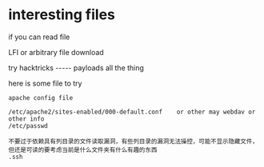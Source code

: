 # interesting files

if you can read file

LFI or arbitrary file download

try hacktricks -----   payloads all the thing

here is some file to try

```
apache config file

/etc/apache2/sites-enabled/000-default.conf    or other may webdav or other info
/etc/passwd

不要过于依赖具有列目录的文件读取漏洞，有些列目录的漏洞无法操控，可能不显示隐藏文件，但还是可读的要考虑当前是什么文件夹有什么有趣的东西
.ssh
```

